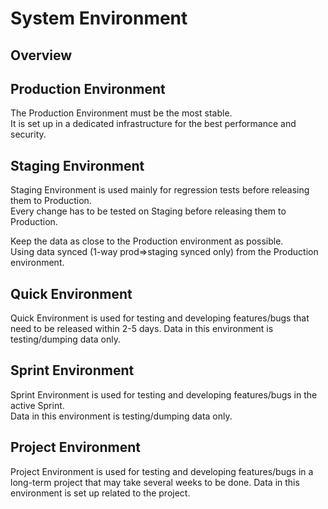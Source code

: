 # System Environment

## Overview

## Production Environment

The Production Environment must be the most stable.  
It is set up in a dedicated infrastructure for the best performance and security.

## Staging Environment

Staging Environment is used mainly for regression tests before releasing them to Production.  
Every change has to be tested on Staging before releasing them to Production.

Keep the data as close to the Production environment as possible.  
Using data synced (1-way prod=>staging synced only) from the Production environment.

## Quick Environment

Quick Environment is used for testing and developing features/bugs that need to be released within 2-5 days.
Data in this environment is testing/dumping data only.

## Sprint Environment

Sprint Environment is used for testing and developing features/bugs in the active Sprint.  
Data in this environment is testing/dumping data only.

## Project Environment

Project Environment is used for testing and developing features/bugs in a long-term project that may take several weeks to be done.
Data in this environment is set up related to the project.
